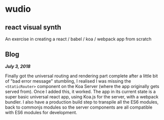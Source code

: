 # wudio
## react visual synth
An exercise in creating a react / babel / koa / webpack app from scratch

## Blog
 ***July 3, 2018***

Finally got the universal routing and rendering part complete after a little bit of "bad error message" stumbling, I realised I was missing the `<StaticRouter>` component on the Koa Server (where the app originally gets served from). Once I added this, it worked. The app in its current state is a super basic universal react app, using Koa.js for the server, with a webpack bundler. I also have a production build step to transpile all the ES6 modules, back to commonjs modules so the server components are all compatible with ES6 modules for development.
